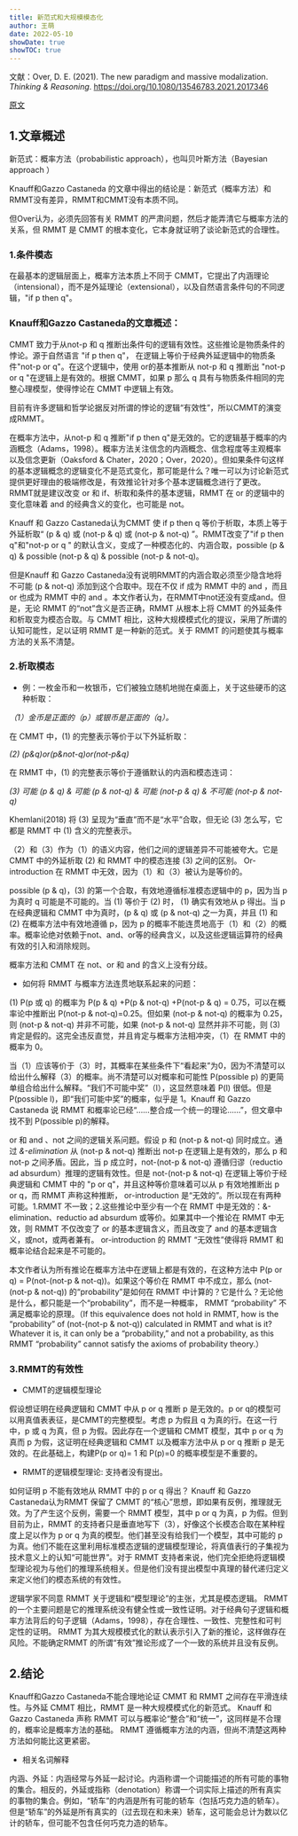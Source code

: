 ```yaml
---
title: 新范式和大规模模态化
author: 王萌
date: 2022-05-10
showDate: true 
showTOC: true
---
```


文献：Over, D. E. (2021). The new paradigm and massive modalization. *Thinking & Reasoning*. https://doi.org/10.1080/13546783.2021.2017346

[原文](../Source_Files/2022-05-10-WM1.pdf)

## 1.文章概述

新范式：概率方法（probabilistic approach），也叫贝叶斯方法（Bayesian approach ）

Knauff和Gazzo Castaneda 的文章中得出的结论是：新范式（概率方法）和RMMT没有差异，RMMT和CMMT没有本质不同。

但Over认为，必须先回答有关 RMMT 的严肃问题，然后才能弄清它与概率方法的关系，但 RMMT 是 CMMT 的根本变化，它本身就证明了谈论新范式的合理性。

### 1.条件模态

在最基本的逻辑层面上，概率方法本质上不同于 CMMT，它提出了内涵理论（intensional），而不是外延理论（extensional），以及自然语言条件句的不同逻辑，"if p then q"。

### Knauff和Gazzo Castaneda的文章概述：

CMMT 致力于从not-p 和 q 推断出条件句的逻辑有效性。这些推论是物质条件的悖论。源于自然语言 "if p then q"， 在逻辑上等价于经典外延逻辑中的物质条件"not-p or q"。在这个逻辑中，使用 or的基本推断从 not-p 和 q 推断出 "not-p or q "在逻辑上是有效的。根据 CMMT，如果 p 那么 q 具有与物质条件相同的完整心理模型，使得悖论在 CMMT 中逻辑上有效。

目前有许多逻辑和哲学论据反对所谓的悖论的逻辑“有效性”，所以CMMT的演变成RMMT。

在概率方法中，从not-p 和 q  推断"if p then q"是无效的。它的逻辑基于概率的内涵概念（Adams，1998）。概率方法关注信念的内涵概念、信念程度等主观概率以及信念更新（Oaksford & Chater，2020；Over，2020）。但如果条件句这样的基本逻辑概念的逻辑变化不是范式变化，那可能是什么？唯一可以为讨论新范式提供更好理由的极端修改是，有效推论针对多个基本逻辑概念进行了更改。RMMT就是建议改变 or 和 if、析取和条件的基本逻辑，RMMT 在 or 的逻辑中的变化意味着 and 的经典含义的变化，也可能是 not。

Knauff 和 Gazzo Castaneda认为CMMT 使 if p then q 等价于析取，本质上等于外延析取“ (p & q) 或 (not-p & q) 或 (not-p & not-q) ”。RMMT改变了"if p then q"和"not-p or q " 的默认含义，变成了一种模态化的、内涵合取，possible (p & q) & possible (not-p & q) & possible (not-p & not-q)。

但是Knauff 和 Gazzo Castaneda没有说明RMMT的内涵合取必须至少隐含地将不可能 (p & not-q) 添加到这个合取中。现在不仅 if 成为 RMMT 中的 and ，而且 or 也成为 RMMT 中的 and 。本文作者认为，在RMMT中not还没有变成and。但是，无论 RMMT 的“not”含义是否正确，RMMT 从根本上将 CMMT 的外延条件和析取变为模态合取。与 CMMT 相比，这种大规模模式化的提议，采用了所谓的认知可能性，足以证明 RMMT 是一种新的范式。关于 RMMT 的问题使其与概率方法的关系不清楚。

### 2.析取模态

- 例：一枚金币和一枚银币，它们被独立随机地抛在桌面上，关于这些硬币的这种析取：

*（1）金币是正面的（p）或银币是正面的（q）。*

在 CMMT 中，(1) 的完整表示等价于以下外延析取： 

*(2) (p&q)or(p&not-q)or(not-p&q)*

在 RMMT 中，(1) 的完整表示等价于遵循默认的内涵和模态连词： 
 
*(3) 可能 (p & q) & 可能 (p & not-q) & 可能 (not-p & q) & 不可能 (not-p & not-q)*

Khemlani(2018) 将 (3) 呈现为“垂直”而不是“水平”合取，但无论 (3) 怎么写，它都是 RMMT 中 (1) 含义的完整表示。

（2）和（3）作为（1）的语义内容，他们之间的逻辑差异不可能被夸大。它是 CMMT 中的外延析取 (2) 和 RMMT 中的模态连接 (3) 之间的区别。 Or-introduction 在 RMMT 中无效，因为（1）和（3）被认为是等价的。

possible (p & q)，(3) 的第一个合取，有效地遵循标准模态逻辑中的 p，因为当 p 为真时 q 可能是不可能的。当 (1) 等价于 (2) 时， (1) 确实有效地从 p 得出。当 p 在经典逻辑和 CMMT 中为真时，(p & q) 或 (p & not-q) 之一为真，并且 (1) 和 (2) 在概率方法中有效地遵循 p，因为 p 的概率不能连贯地高于（1）和（2）的概率。概率论绝对依赖于not、and、or等的经典含义，以及这些逻辑运算符的经典有效的引入和消除规则。

概率方法和 CMMT 在 not、or 和 and 的含义上没有分歧。

- 如何将 RMMT 与概率方法连贯地联系起来的问题：

(1) P(p 或 q) 的概率为 P(p & q) +P(p & not-q) +P(not-p & q) = 0.75，可以在概率论中推断出 P(not-p & not-q)=0.25。但如果 (not-p & not-q) 的概率为 0.25，则 (not-p & not-q) 并非不可能，如果 (not-p & not-q) 显然并非不可能，则 (3) 肯定是假的。这完全违反直觉，并且肯定与概率方法相冲突，（1）在 RMMT 中的概率为 0。

当（1）应该等价于（3）时，其概率在某些条件下“看起来”为0，因为不清楚可以给出什么解释（3）的概率。尚不清楚可以对概率和可能性 P(possible p) 的更简单组合给出什么解释。“我们不可能中奖”（l），这显然意味着 P(l) 很低。但是 P(possible l)，即“我们可能中奖”的概率，似乎是 1。Knauff 和 Gazzo Castaneda 说 RMMT 和概率论已经“……整合成一个统一的理论……”，但文章中找不到 P(possible p)的解释。

or 和 and 、not 之间的逻辑关系问题。假设 p 和 (not-p & not-q) 同时成立。通过 *&-elimination* 从 (not-p & not-q) 推断出 not-p 在逻辑上是有效的，那么 p 和 not-p 之间矛盾。因此，当 p 成立时，not-(not-p & not-q) 遵循归谬（reductio ad absurdum）推理的逻辑有效性。但是 not-(not-p & not-q) 在逻辑上等价于经典逻辑和 CMMT 中的 "p or q"，并且这种等价意味着可以从 p 有效地推断出 p or q，而 RMMT 声称这种推断， or-introduction 是“无效的”。所以现在有两种可能。1.RMMT 不一致；2.这些推论中至少有一个在 RMMT 中是无效的：&-elimination、reductio ad absurdum 或等价。如果其中一个推论在 RMMT 中无效，则 RMMT 不仅改变了 or 的基本逻辑含义，而且改变了 and 的基本逻辑含义，或not，或两者兼有。 or-introduction 的 RMMT “无效性”使得将 RMMT 和概率论结合起来是不可能的。

本文作者认为所有推论在概率方法中在逻辑上都是有效的，在这种方法中 P(p or q) = P(not-(not-p & not-q))。如果这个等价在 RMMT 中不成立，那么 (not-(not-p & not-q)) 的“probability”是如何在 RMMT 中计算的？它是什么？无论他是什么，都只能是一个“probability”，而不是一种概率， RMMT “probability” 不满足概率论的原理。（If this equivalence does not hold in RMMT, how is the “probability” of (not-(not-p & not-q)) calculated in RMMT and what is it? Whatever it is, it can only be a “probability,” and not a probability, as this RMMT “probability” cannot satisfy the axioms of probability theory.）

### 3.RMMT的有效性

- CMMT的逻辑模型理论

假设想证明在经典逻辑和 CMMT 中从 p or q 推断 p 是无效的。p or q的模型可以用真值表表征，是CMMT的完整模型。考虑 p 为假且 q 为真的行。在这一行中，p 或 q 为真，但 p 为假。因此存在一个逻辑和 CMMT 模型，其中 p or q 为真而 p 为假，这证明在经典逻辑和 CMMT 以及概率方法中从 p or q 推断 p 是无效的。在此基础上，构建P(p or q)= 1 和 P(p)=0 的概率模型是不重要的。

- RMMT的逻辑模型理论: 支持者没有提出。

如何证明 p 不能有效地从 RMMT 中的 p or q 得出？ Knauff 和 Gazzo Castaneda认为RMMT 保留了 CMMT 的“核心”思想，即如果有反例，推理就无效。为了产生这个反例，需要一个 RMMT 模型，其中 p or q 为真，p 为假。但到目前为止，RMMT 的支持者只是垂直地写下（3），好像这个长模态合取在某种程度上足以作为 p or q 为真的模型。他们甚至没有给我们一个模型，其中可能的 p 为真。他们不能在这里利用标准模态逻辑的逻辑模型理论，将真值表行的子集视为技术意义上的认知“可能世界”。对于 RMMT 支持者来说，他们完全拒绝将逻辑模型理论视为与他们的推理系统相关。但是他们没有提出模型中真理的替代递归定义来定义他们的模态系统的有效性。

逻辑学家不同意 RMMT 关于逻辑和“模型理论”的主张，尤其是模态逻辑。 RMMT 的一个主要问题是它的推理系统没有健全性或一致性证明。对于经典句子逻辑和概率方法背后的句子逻辑（Adams，1998），存在合理性、一致性、完整性和可判定性的证明。 RMMT 为其大规模模式化的默认表示引入了新的推论，这样做存在风险。不能确定RMMT 的所谓“有效”推论形成了一个一致的系统并且没有反例。

## 2.结论

Knauff和Gazzo Castaneda不能合理地论证 CMMT 和 RMMT 之间存在平滑连续性。与外延 CMMT 相比，RMMT 是一种大规模模式化的新范式。 Knauff 和 Gazzo Castaneda 声称 RMMT 可以与概率论“整合”和“统一”，这同样是不合理的，概率论是概率方法的基础。 RMMT 遵循概率方法的内涵，但尚不清楚这两种方法如何能比这更紧密。


- 相关名词解释

内涵、外延：内涵经常与外延一起讨论。内涵称谓一个词能描述的所有可能的事物的集合。相反的，外延或指称（denotation）称谓一个词实际上描述的所有真实的事物的集合。例如，“轿车”的内涵是所有可能的轿车（包括巧克力造的轿车）。但是“轿车”的外延是所有真实的（过去现在和未来）轿车，这可能会总计为数以亿计的轿车，但可能不包含任何巧克力造的轿车。
